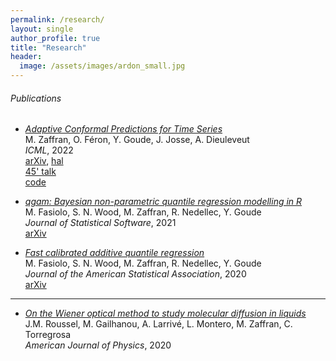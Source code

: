 ```yaml
---
permalink: /research/
layout: single
author_profile: true
title: "Research"
header:
  image: /assets/images/ardon_small.jpg
---
```


###### Publications

- [*Adaptive Conformal Predictions for Time Series*](https://proceedings.mlr.press/v162/zaffran22a.html)  
M. Zaffran, O. Féron, Y. Goude, J. Josse, A. Dieuleveut  
*ICML*, 2022  
[arXiv](https://arxiv.org/abs/2202.07282), [hal](https://hal.archives-ouvertes.fr/hal-03573934)  
[45' talk](https://www.youtube.com/watch?v=Yuxu9aUpVi0)   
[code](https://github.com/mzaffran/adaptiveconformalpredictionstimeseries)

- [*qgam: Bayesian non-parametric quantile regression modelling in R*](https://www.jstatsoft.org/article/view/v100i09)  
M. Fasiolo, S. N. Wood, M. Zaffran, R. Nedellec, Y. Goude  
*Journal of Statistical Software*, 2021  
[arXiv](https://arxiv.org/abs/2007.03303)  

- [*Fast calibrated additive quantile regression*](https://amstat.tandfonline.com/doi/abs/10.1080/01621459.2020.1725521)  
M. Fasiolo, S. N. Wood, M. Zaffran, R. Nedellec, Y. Goude  
*Journal of the American Statistical Association*, 2020  
[arXiv](https://arxiv.org/abs/1707.03307)


***

- [*On the Wiener optical method to study molecular diffusion in liquids*](https://aapt.scitation.org/doi/abs/10.1119/10.0001448)  
J.M. Roussel, M. Gailhanou, A. Larrivé, L. Montero, M. Zaffran, C. Torregrosa  
*American Journal of Physics*, 2020
